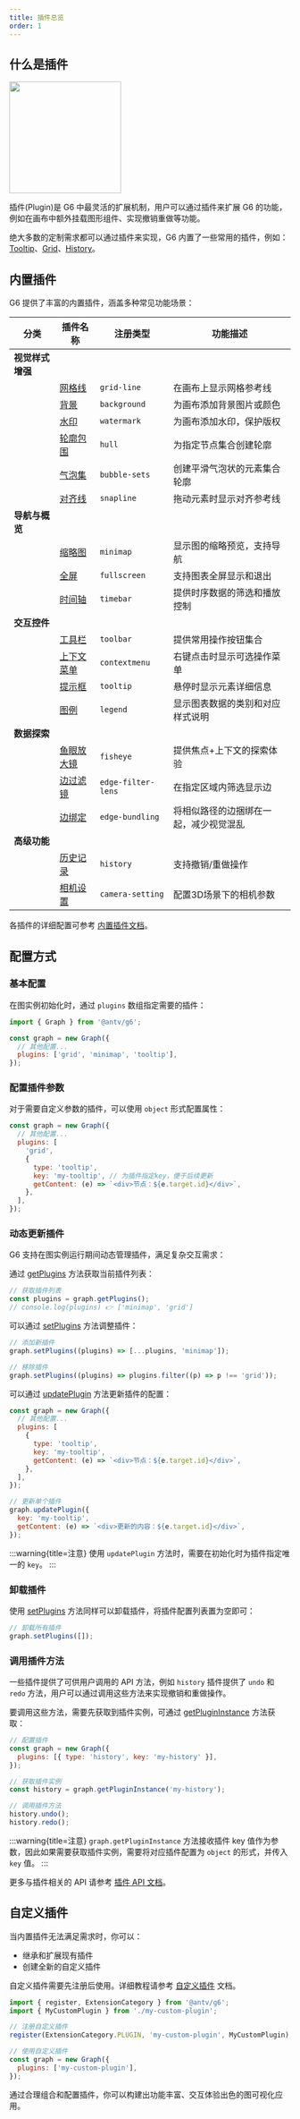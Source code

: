 ```yaml
---
title: 插件总览
order: 1
---
```


## 什么是插件

<image width="200px" src="https://mdn.alipayobjects.com/huamei_qa8qxu/afts/img/A*sa3jRqp83K4AAAAAAAAAAAAADmJ7AQ/original" />

插件(Plugin)是 G6 中最灵活的扩展机制，用户可以通过插件来扩展 G6 的功能，例如在画布中额外挂载图形组件、实现撤销重做等功能。

绝大多数的定制需求都可以通过插件来实现，G6 内置了一些常用的插件，例如：[Tooltip](/manual/plugin/build-in/tooltip)、[Grid](/manual/plugin/build-in/grid-line)、[History](/manual/plugin/build-in/history)。

## 内置插件

G6 提供了丰富的内置插件，涵盖多种常见功能场景：

| 分类             | 插件名称                                                                                   | 注册类型           | 功能描述                               |
| ---------------- | ------------------------------------------------------------------------------------------ | ------------------ | -------------------------------------- |
| **视觉样式增强** |                                                                                            |                    |                                        |
|                  | [网格线](/manual/plugin/build-in/grid-line)                                                | `grid-line`        | 在画布上显示网格参考线                 |
|                  | [背景](/manual/plugin/build-in/background)                                                 | `background`       | 为画布添加背景图片或颜色               |
|                  | [水印](/manual/plugin/build-in/watermark)                                                  | `watermark`        | 为画布添加水印，保护版权               |
|                  | [轮廓包围](/manual/plugin/build-in/hull)                                                   | `hull`             | 为指定节点集合创建轮廓                 |
|                  | [气泡集](/manual/plugin/build-in/bubble-sets)                                              | `bubble-sets`      | 创建平滑气泡状的元素集合轮廓           |
|                  | [对齐线](/manual/plugin/build-in/snapline)                                                 | `snapline`         | 拖动元素时显示对齐参考线               |
| **导航与概览**   |                                                                                            |                    |                                        |
|                  | [缩略图](/manual/plugin/build-in/minimap)                                                  | `minimap`          | 显示图的缩略预览，支持导航             |
|                  | [全屏](/manual/plugin/build-in/fullscreen)                                                 | `fullscreen`       | 支持图表全屏显示和退出                 |
|                  | [时间轴](/manual/plugin/build-in/timebar)                                                  | `timebar`          | 提供时序数据的筛选和播放控制           |
| **交互控件**     |                                                                                            |                    |                                        |
|                  | [工具栏](/manual/plugin/build-in/toolbar)                                                  | `toolbar`          | 提供常用操作按钮集合                   |
|                  | [上下文菜单](/manual/plugin/build-in/contextmenu)                                          | `contextmenu`      | 右键点击时显示可选操作菜单             |
|                  | [提示框](/manual/plugin/build-in/tooltip)                                                  | `tooltip`          | 悬停时显示元素详细信息                 |
|                  | [图例](/manual/plugin/build-in/legend)                                                     | `legend`           | 显示图表数据的类别和对应样式说明       |
| **数据探索**     |                                                                                            |                    |                                        |
|                  | [鱼眼放大镜](/manual/plugin/build-in/fisheye)                                              | `fisheye`          | 提供焦点+上下文的探索体验              |
|                  | [边过滤镜](/manual/plugin/build-in/edge-filter-lens)                                       | `edge-filter-lens` | 在指定区域内筛选显示边                 |
|                  | [边绑定](/manual/plugin/build-in/edge-bundling)                                            | `edge-bundling`    | 将相似路径的边捆绑在一起，减少视觉混乱 |
| **高级功能**     |                                                                                            |                    |                                        |
|                  | [历史记录](/manual/plugin/build-in/history)                                                | `history`          | 支持撤销/重做操作                      |
|                  | [相机设置](https://github.com/antvis/G6/blob/v5/packages/g6/src/plugins/camera-setting.ts) | `camera-setting`   | 配置3D场景下的相机参数                 |

各插件的详细配置可参考 [内置插件文档](/manual/plugin/build-in/grid-line)。

## 配置方式

### 基本配置

在图实例初始化时，通过 `plugins` 数组指定需要的插件：

```javascript {}5
import { Graph } from '@antv/g6';

const graph = new Graph({
  // 其他配置...
  plugins: ['grid', 'minimap', 'tooltip'],
});
```

### 配置插件参数

对于需要自定义参数的插件，可以使用 `object` 形式配置属性：

```javascript {5-9}
const graph = new Graph({
  // 其他配置...
  plugins: [
    'grid',
    {
      type: 'tooltip',
      key: 'my-tooltip', // 为插件指定key，便于后续更新
      getContent: (e) => `<div>节点：${e.target.id}</div>`,
    },
  ],
});
```

### 动态更新插件

G6 支持在图实例运行期间动态管理插件，满足复杂交互需求：

通过 [getPlugins](/api/plugin#graphgetplugins) 方法获取当前插件列表：

```javascript
// 获取插件列表
const plugins = graph.getPlugins();
// console.log(plugins) 👉 ['minimap', 'grid']
```

可以通过 [setPlugins](/api/plugin#graphsetpluginsplugins) 方法调整插件：

```javascript
// 添加新插件
graph.setPlugins((plugins) => [...plugins, 'minimap']);

// 移除插件
graph.setPlugins((plugins) => plugins.filter((p) => p !== 'grid'));
```

可以通过 [updatePlugin](/api/plugin#graphupdatepluginplugin) 方法更新插件的配置：

```javascript {6,14}
const graph = new Graph({
  // 其他配置...
  plugins: [
    {
      type: 'tooltip',
      key: 'my-tooltip',
      getContent: (e) => `<div>节点：${e.target.id}</div>`,
    },
  ],
});

// 更新单个插件
graph.updatePlugin({
  key: 'my-tooltip',
  getContent: (e) => `<div>更新的内容：${e.target.id}</div>`,
});
```

:::warning{title=注意}
使用 `updatePlugin` 方法时，需要在初始化时为插件指定唯一的 `key`。
:::

### 卸载插件

使用 [setPlugins](/api/plugin#graphsetpluginsplugins) 方法同样可以卸载插件，将插件配置列表置为空即可：

```javascript
// 卸载所有插件
graph.setPlugins([]);
```

### 调用插件方法

一些插件提供了可供用户调用的 API 方法，例如 `history` 插件提供了 `undo` 和 `redo` 方法，用户可以通过调用这些方法来实现撤销和重做操作。

要调用这些方法，需要先获取到插件实例，可通过 [getPluginInstance](/api/plugin#graphgetplugininstancekey) 方法获取：

```javascript
// 配置插件
const graph = new Graph({
  plugins: [{ type: 'history', key: 'my-history' }],
});

// 获取插件实例
const history = graph.getPluginInstance('my-history');

// 调用插件方法
history.undo();
history.redo();
```

:::warning{title=注意}
`graph.getPluginInstance` 方法接收插件 key 值作为参数，因此如果需要获取插件实例，需要将对应插件配置为 `object` 的形式，并传入 `key` 值。
:::

更多与插件相关的 API 请参考 [插件 API 文档](/api/plugin)。

## 自定义插件

当内置插件无法满足需求时，你可以：

- 继承和扩展现有插件
- 创建全新的自定义插件

自定义插件需要先注册后使用。详细教程请参考 [自定义插件](/manual/plugin/custom-plugin) 文档。

```javascript
import { register, ExtensionCategory } from '@antv/g6';
import { MyCustomPlugin } from './my-custom-plugin';

// 注册自定义插件
register(ExtensionCategory.PLUGIN, 'my-custom-plugin', MyCustomPlugin);

// 使用自定义插件
const graph = new Graph({
  plugins: ['my-custom-plugin'],
});
```

通过合理组合和配置插件，你可以构建出功能丰富、交互体验出色的图可视化应用。
